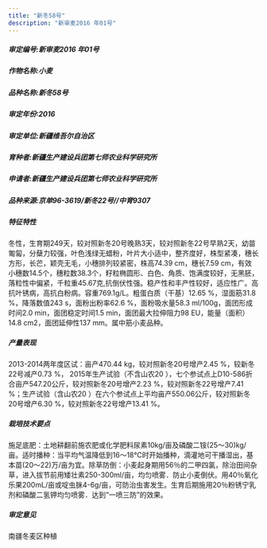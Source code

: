 ```yaml
---
title: "新冬58号"
description: "新审麦2016 年01号"
---
```

##### 审定编号:新审麦2016 年01号

##### 作物名称:小麦

##### 品种名称:新冬58号

##### 审定年份:2016

##### 审定单位:新疆维吾尔自治区

##### 育种者:新疆生产建设兵团第七师农业科学研究所

##### 申请者:新疆生产建设兵团第七师农业科学研究所

##### 品种来源:京单96-3619/新冬22号//中育9307

##### 特征特性
冬性，生育期249天，较对照新冬20号晚熟3天，较对照新冬22号早熟2天，幼苗匍匐，分蘖力较强，叶色浅绿无蜡粉，叶片大小适中，整齐度好，株型紧凑，穗长方形，长芒，颖壳无毛，小穗排列较紧密，株高74.39 cm，穗长7.59 cm，有效小穗数14.5个，穗粒数38.3个，籽粒椭圆形、白色、角质、饱满度较好，无黑胚，落粒性中偏紧，千粒重45.67克,抗倒伏性强。稳产性和丰产性较好，适应性广。高抗叶锈病，高抗白粉病。容重769.1g/L。粗蛋白质（干基）12.65 %，湿面筋31.8 %，降落数值243 s，面粉出粉率62.6 %，面粉吸水量58.3 ml/100g，面团形成时间2.0 min，面团稳定时间1.5 min，面团最大拉伸阻力98 EU，能量（面积）14.8 cm2，面团延伸性137 mm。属中筋小麦品种。

##### 产量表现
2013-2014两年度区试：亩产470.44 kg，较对照新冬20号增产2.45 %，较新冬22号减产0.73 %， 2015年生产试验（不含山农20 ），七个参试点上D10-586折合亩产547.20公斤，较对照新冬20号增产2.23 %，较对照新冬22号增产7.41 %；生产试验（含山农20 ）在六个参试点上平均亩产550.06公斤，较对照新冬20号增产6.30 %，较对照新冬22号增产13.41 %。

##### 栽培技术要点
施足底肥：土地耕翻前施农肥或化学肥料尿素10kg/亩及磷酸二铵(25～30)kg/亩。适时播种：当平均气温降低到16～18℃时开始播种，滴灌地可干播湿出，基本苗(20～22)万/亩为宜。除草防倒：小麦起身期用56％的二甲四氯，除治田间杂草，进入拔节前用矮壮素250-300ml/亩，均匀喷雾．防止小麦倒伏。用40％氧化乐果200mL/亩或啶虫脒4-6g/亩，可防治虫害发生。生育后期施用20％粉锈宁乳剂和磷酸二氢钾均匀喷雾．达到“一喷三防”的效果。

##### 审定意见
南疆冬麦区种植
